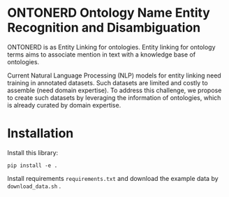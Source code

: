 # ONTONERD Ontology Name Entity Recognition and Disambiguation

ONTONERD is as Entity Linking for ontologies. 
Entity linking for ontology terms aims to associate mention in text with a knowledge base of ontologies.

Current Natural Language Processing (NLP) models for entity linking need training in annotated datasets. Such datasets are limited and costly to assemble (need domain expertise). To address this challenge, we propose to create such datasets by leveraging the information of ontologies, which is already curated by domain expertise.


# Installation
Install this library:
```
pip install -e .
```
Install requirements `requirements.txt` and download the example data by `download_data.sh` .